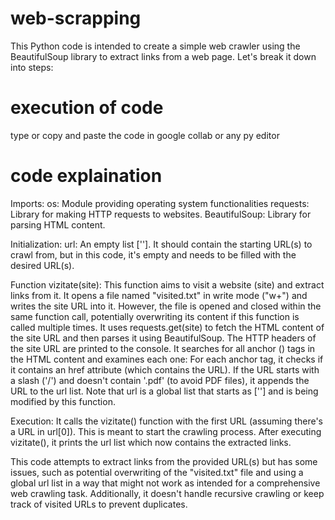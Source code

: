 # web-scrapping
This Python code is intended to create a simple web crawler using the BeautifulSoup library to extract links from a web page. Let's break it down into steps:
# execution of code
type or copy and paste the code in google collab or any py editor
# code explaination
Imports:
os: Module providing operating system functionalities 
requests: Library for making HTTP requests to websites.
BeautifulSoup: Library for parsing HTML content.

Initialization:
url: An empty list ['']. It should contain the starting URL(s) to crawl from, but in this code, it's empty and needs to be filled with the desired URL(s).

Function vizitate(site):
This function aims to visit a website (site) and extract links from it.
It opens a file named "visited.txt" in write mode ("w+") and writes the site URL into it. However, the file is opened and closed within the same function call, potentially overwriting its content if this function is called multiple times.
It uses requests.get(site) to fetch the HTML content of the site URL and then parses it using BeautifulSoup.
The HTTP headers of the site URL are printed to the console.
It searches for all anchor (<a>) tags in the HTML content and examines each one:
For each anchor tag, it checks if it contains an href attribute (which contains the URL).
If the URL starts with a slash ('/') and doesn't contain '.pdf' (to avoid PDF files), it appends the URL to the url list. Note that url is a global list that starts as [''] and is being modified by this function.

Execution:
It calls the vizitate() function with the first URL (assuming there's a URL in url[0]). This is meant to start the crawling process.
After executing vizitate(), it prints the url list which now contains the extracted links.

This code attempts to extract links from the provided URL(s) but has some issues, such as potential overwriting of the "visited.txt" file and using a global url list in a way that might not work as intended for a comprehensive web crawling task. Additionally, it doesn't handle recursive crawling or keep track of visited URLs to prevent duplicates.
